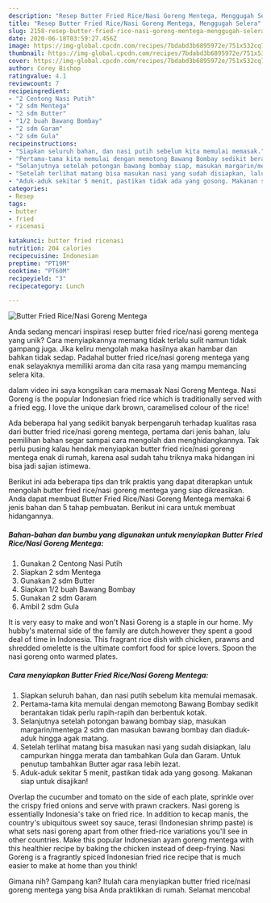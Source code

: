 ```yaml
---
description: "Resep Butter Fried Rice/Nasi Goreng Mentega, Menggugah Selera"
title: "Resep Butter Fried Rice/Nasi Goreng Mentega, Menggugah Selera"
slug: 2158-resep-butter-fried-rice-nasi-goreng-mentega-menggugah-selera
date: 2020-06-18T03:59:27.456Z
image: https://img-global.cpcdn.com/recipes/7bdabd3b6895972e/751x532cq70/butter-fried-ricenasi-goreng-mentega-foto-resep-utama.jpg
thumbnail: https://img-global.cpcdn.com/recipes/7bdabd3b6895972e/751x532cq70/butter-fried-ricenasi-goreng-mentega-foto-resep-utama.jpg
cover: https://img-global.cpcdn.com/recipes/7bdabd3b6895972e/751x532cq70/butter-fried-ricenasi-goreng-mentega-foto-resep-utama.jpg
author: Corey Bishop
ratingvalue: 4.1
reviewcount: 7
recipeingredient:
- "2 Centong Nasi Putih"
- "2 sdm Mentega"
- "2 sdm Butter"
- "1/2 buah Bawang Bombay"
- "2 sdm Garam"
- "2 sdm Gula"
recipeinstructions:
- "Siapkan seluruh bahan, dan nasi putih sebelum kita memulai memasak."
- "Pertama-tama kita memulai dengan memotong Bawang Bombay sedikit berantakan tidak perlu rapih-rapih dan berbentuk kotak."
- "Selanjutnya setelah potongan bawang bombay siap, masukan margarin/mentega 2 sdm dan masukan bawang bombay dan diaduk-aduk hingga agak matang."
- "Setelah terlihat matang bisa masukan nasi yang sudah disiapkan, lalu campurkan hingga merata dan tambahkan Gula dan Garam. Untuk penutup tambahkan Butter agar rasa lebih lezat."
- "Aduk-aduk sekitar 5 menit, pastikan tidak ada yang gosong. Makanan siap untuk disajikan!"
categories:
- Resep
tags:
- butter
- fried
- ricenasi

katakunci: butter fried ricenasi 
nutrition: 204 calories
recipecuisine: Indonesian
preptime: "PT19M"
cooktime: "PT60M"
recipeyield: "3"
recipecategory: Lunch

---
```



![Butter Fried Rice/Nasi Goreng Mentega](https://img-global.cpcdn.com/recipes/7bdabd3b6895972e/751x532cq70/butter-fried-ricenasi-goreng-mentega-foto-resep-utama.jpg)

Anda sedang mencari inspirasi resep butter fried rice/nasi goreng mentega yang unik? Cara menyiapkannya memang tidak terlalu sulit namun tidak gampang juga. Jika keliru mengolah maka hasilnya akan hambar dan bahkan tidak sedap. Padahal butter fried rice/nasi goreng mentega yang enak selayaknya memiliki aroma dan cita rasa yang mampu memancing selera kita.

dalam video ini saya kongsikan cara memasak Nasi Goreng Mentega. Nasi Goreng is the popular Indonesian fried rice which is traditionally served with a fried egg. I love the unique dark brown, caramelised colour of the rice!

Ada beberapa hal yang sedikit banyak berpengaruh terhadap kualitas rasa dari butter fried rice/nasi goreng mentega, pertama dari jenis bahan, lalu pemilihan bahan segar sampai cara mengolah dan menghidangkannya. Tak perlu pusing kalau hendak menyiapkan butter fried rice/nasi goreng mentega enak di rumah, karena asal sudah tahu triknya maka hidangan ini bisa jadi sajian istimewa.


Berikut ini ada beberapa tips dan trik praktis yang dapat diterapkan untuk mengolah butter fried rice/nasi goreng mentega yang siap dikreasikan. Anda dapat membuat Butter Fried Rice/Nasi Goreng Mentega memakai 6 jenis bahan dan 5 tahap pembuatan. Berikut ini cara untuk membuat hidangannya.

<!--inarticleads1-->

##### Bahan-bahan dan bumbu yang digunakan untuk menyiapkan Butter Fried Rice/Nasi Goreng Mentega:

1. Gunakan 2 Centong Nasi Putih
1. Siapkan 2 sdm Mentega
1. Gunakan 2 sdm Butter
1. Siapkan 1/2 buah Bawang Bombay
1. Gunakan 2 sdm Garam
1. Ambil 2 sdm Gula


It is very easy to make and won&#39;t Nasi Goreng is a staple in our home. My hubby&#39;s maternal side of the family are dutch.however they spent a good deal of time in Indonesia. This fragrant rice dish with chicken, prawns and shredded omelette is the ultimate comfort food for spice lovers. Spoon the nasi goreng onto warmed plates. 

<!--inarticleads2-->

##### Cara menyiapkan Butter Fried Rice/Nasi Goreng Mentega:

1. Siapkan seluruh bahan, dan nasi putih sebelum kita memulai memasak.
1. Pertama-tama kita memulai dengan memotong Bawang Bombay sedikit berantakan tidak perlu rapih-rapih dan berbentuk kotak.
1. Selanjutnya setelah potongan bawang bombay siap, masukan margarin/mentega 2 sdm dan masukan bawang bombay dan diaduk-aduk hingga agak matang.
1. Setelah terlihat matang bisa masukan nasi yang sudah disiapkan, lalu campurkan hingga merata dan tambahkan Gula dan Garam. Untuk penutup tambahkan Butter agar rasa lebih lezat.
1. Aduk-aduk sekitar 5 menit, pastikan tidak ada yang gosong. Makanan siap untuk disajikan!


Overlap the cucumber and tomato on the side of each plate, sprinkle over the crispy fried onions and serve with prawn crackers. Nasi goreng is essentially Indonesia&#39;s take on fried rice. In addition to kecap manis, the country&#39;s ubiquitous sweet soy sauce, terasi (Indonesian shrimp paste) is what sets nasi goreng apart from other fried-rice variations you&#39;ll see in other countries. Make this popular Indonesian ayam goreng mentega with this healthier recipe by baking the chicken instead of deep-frying. Nasi Goreng is a fragrantly spiced Indonesian fried rice recipe that is much easier to make at home than you think! 

Gimana nih? Gampang kan? Itulah cara menyiapkan butter fried rice/nasi goreng mentega yang bisa Anda praktikkan di rumah. Selamat mencoba!
